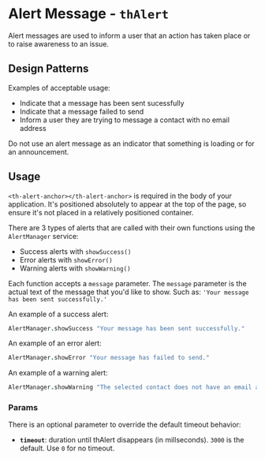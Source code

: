 # Alert Message - `thAlert`

Alert messages are used to inform a user that an action has taken place or to
raise awareness to an issue.

## Design Patterns

Examples of acceptable usage:
- Indicate that a message has been sent sucessfully
- Indicate that a message failed to send
- Inform a user they are trying to message a contact with no email address

Do not use an alert message as an indicator that something is loading
or for an announcement.

## Usage

`<th-alert-anchor></th-alert-anchor>` is required in the body of your application.
It's positioned absolutely to appear at the top of the page, so ensure it's not
placed in a relatively positioned container.

There are 3 types of alerts that are called with their own functions
using the `AlertManager` service:
- Success alerts with `showSuccess()`
- Error alerts with `showError()`
- Warning alerts with `showWarning()`

Each function accepts a `message` parameter. The `message` parameter is the
actual text of the message that you'd like to show. Such as:
`'Your message has been sent successfully.'`

An example of a success alert:

```coffeescript
AlertManager.showSuccess "Your message has been sent successfully."
```

An example of an error alert:

```coffeescript
AlertManager.showError "Your message has failed to send."
```

An example of a warning alert:

```coffeescript
AlertManager.showWarning "The selected contact does not have an email address."
```

### Params
There is an optional parameter to override the default timeout behavior:
  - **`timeout`**: duration until thAlert disappears (in millseconds). `3000` is the default. Use `0` for no timeout.

